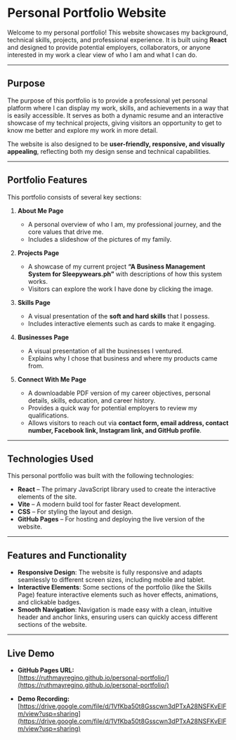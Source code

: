 # Personal Portfolio Website

Welcome to my personal portfolio! This website showcases my background, technical skills, projects, and professional experience. It is built using **React** and designed to provide potential employers, collaborators, or anyone interested in my work a clear view of who I am and what I can do.

---

## Purpose

The purpose of this portfolio is to provide a professional yet personal platform where I can display my work, skills, and achievements in a way that is easily accessible. It serves as both a dynamic resume and an interactive showcase of my technical projects, giving visitors an opportunity to get to know me better and explore my work in more detail.  

The website is also designed to be **user-friendly, responsive, and visually appealing**, reflecting both my design sense and technical capabilities.

---

## Portfolio Features

This portfolio consists of several key sections:

1. **About Me Page**  
   - A personal overview of who I am, my professional journey, and the core values that drive me.  
   - Includes a slideshow of the pictures of my family.

2. **Projects Page**  
   - A showcase of my current project **“A Business Management System for Sleepywears.ph”** with descriptions of how this system works.  
   - Visitors can explore the work I have done by clicking the image.

3. **Skills Page**  
   - A visual presentation of the **soft and hard skills** that I possess.  
   - Includes interactive elements such as cards to make it engaging.

4. **Businesses Page**  
   - A visual presentation of all the businesses I ventured.  
   - Explains why I chose that business and where my products came from.

5. **Connect With Me Page**  
   - A downloadable PDF version of my career objectives, personal details, skills, education, and career history.  
   - Provides a quick way for potential employers to review my qualifications.  
   - Allows visitors to reach out via **contact form, email address, contact number, Facebook link, Instagram link, and GitHub profile**.

---

## Technologies Used

This personal portfolio was built with the following technologies:

- **React** – The primary JavaScript library used to create the interactive elements of the site.  
- **Vite** – A modern build tool for faster React development.  
- **CSS** – For styling the layout and design.  
- **GitHub Pages** – For hosting and deploying the live version of the website.

---

## Features and Functionality

- **Responsive Design**: The website is fully responsive and adapts seamlessly to different screen sizes, including mobile and tablet.  
- **Interactive Elements**: Some sections of the portfolio (like the Skills Page) feature interactive elements such as hover effects, animations, and clickable badges.  
- **Smooth Navigation**: Navigation is made easy with a clean, intuitive header and anchor links, ensuring users can quickly access different sections of the website.

---

## Live Demo

- **GitHub Pages URL:**  
  [https://ruthmayregino.github.io/personal-portfolio/](https://ruthmayregino.github.io/personal-portfolio/)

- **Demo Recording:**  
  [https://drive.google.com/file/d/1VfKba50t8Gsscwn3dPTxA28NSFKvElFm/view?usp=sharing](https://drive.google.com/file/d/1VfKba50t8Gsscwn3dPTxA28NSFKvElFm/view?usp=sharing)
